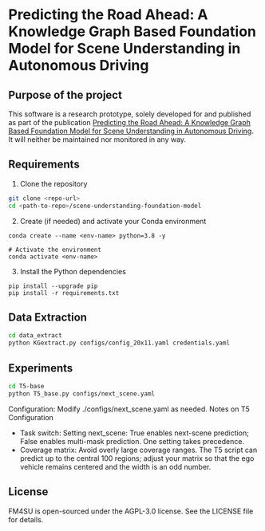 # Predicting the Road Ahead: A Knowledge Graph Based Foundation Model for Scene Understanding in Autonomous Driving

## Purpose of the project
This software is a research prototype, solely developed for and published as part of the publication [Predicting the Road Ahead: A Knowledge Graph Based Foundation Model for Scene Understanding in Autonomous Driving](https://link.springer.com/chapter/10.1007/978-3-031-94575-5_7). It will neither be maintained nor monitored in any way.


## Requirements
1.	Clone the repository
```bash
git clone <repo-url>
cd <path-to-repo>/scene-understanding-foundation-model
```

2.	Create (if needed) and activate your Conda environment

```
conda create --name <env-name> python=3.8 -y

# Activate the environment
conda activate <env-name>
```

3.	Install the Python dependencies
```
pip install --upgrade pip
pip install -r requirements.txt
```

## Data Extraction
```bash
cd data_extract
python KGextract.py configs/config_20x11.yaml credentials.yaml
```



## Experiments
```bash
cd T5-base
python T5_base.py configs/next_scene.yaml
```
Configuration: Modify ./configs/next_scene.yaml as needed.
Notes on T5 Configuration
- Task switch: Setting next_scene: True enables next-scene prediction; False enables multi-mask prediction. One setting takes precedence.
- Coverage matrix: Avoid overly large coverage ranges. The T5 script can predict up to the central 100 regions; adjust your matrix so that the ego vehicle remains centered and the width is an odd number.

## License
FM4SU is open-sourced under the AGPL-3.0 license. See the LICENSE file for details.